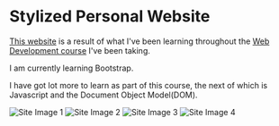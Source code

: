 # Stylized Personal Website

[This website](https://davidjosephind.github.io/CSS-MySite/) is a result of what I've been learning throughout the [Web Development course](https://www.udemy.com/course/the-complete-web-development-bootcamp/) I've been taking.

I am currently learning Bootstrap.

I have got lot more to learn as part of this course, the next of which is Javascript and the Document Object Model(DOM).

![Site Image 1](https://raw.githubusercontent.com/davidjosephind/CSS-MySite/main/images/Site-img-1.jpg)
![Site Image 2](https://raw.githubusercontent.com/davidjosephind/CSS-MySite/main/images/Site-img-2.jpg)
![Site Image 3](https://raw.githubusercontent.com/davidjosephind/CSS-MySite/main/images/Site-img-6.jpg)
![Site Image 4](https://raw.githubusercontent.com/davidjosephind/CSS-MySite/main/images/Site-img-5.jpg)

